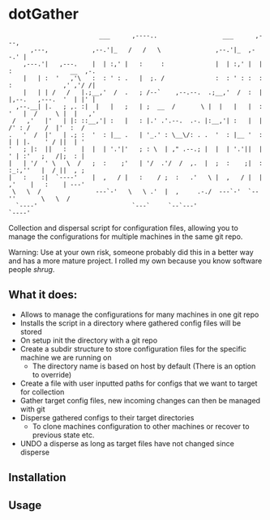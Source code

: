 # dotGather
```
                         ___      ,----..                  ___      ,---,                        
      ,---,            ,--.'|_   /   /   \               ,--.'|_  ,--.' |                        
    ,---.'|   ,---.    |  | :,' |   :     :              |  | :,' |  |  :                __  ,-. 
    |   | :  '   ,'\   :  : ' : .   |  ;. /              :  : ' : :  :  :              ,' ,'/ /| 
    |   | | /   /   |.;__,'  /  .   ; /--`    ,--.--.  .;__,'  /  :  |  |,--.   ,---.  '  | |' | 
  ,--.__| |.   ; ,. :|  |   |   ;   | ;  __  /       \ |  |   |   |  :  '   |  /     \ |  |   ,' 
 /   ,'   |'   | |: ::__,'| :   |   : |.' .'.--.  .-. |:__,'| :   |  |   /' : /    /  |'  :  /   
.   '  /  |'   | .; :  '  : |__ .   | '_.' : \__\/: . .  '  : |__ '  :  | | |.    ' / ||  | '    
'   ; |:  ||   :    |  |  | '.'|'   ; : \  | ," .--.; |  |  | '.'||  |  ' | :'   ;   /|;  : |    
|   | '/  ' \   \  /   ;  :    ;'   | '/  .'/  /  ,.  |  ;  :    ;|  :  :_:,''   |  / ||  , ;    
|   :    :|  `----'    |  ,   / |   :    / ;  :   .'   \ |  ,   / |  | ,'    |   :    | ---'     
 \   \  /               ---`-'   \   \ .'  |  ,     .-./  ---`-'  `--''       \   \  /           
  `----'                          `---`     `--`---'                           `----'            
```

Collection and dispersal script for configuration files, allowing you to manage the configurations for multiple machines in the same git repo.

Warning: Use at your own risk, someone probably did this in a better way and has a more mature project. I rolled my own because you know software people *shrug*.

## What it does:
- Allows to manage the configurations for many machines in one git repo
- Installs the script in a directory where gathered config files will be stored
- On setup init the directory with a git repo
- Create a subdir structure to store configuration files for the specific machine we are running on
  - The directory name is based on host by default (There is an option to override)
- Create a file with user inputted paths for configs that we want to target for collection  
- Gather target config files, new incoming changes can then be managed with git
- Disperse gathered configs to their target directories 
  - To clone machines configuration to other machines or recover to previous state etc.
- UNDO a disperse as long as target files have not changed since disperse

## Installation

## Usage
